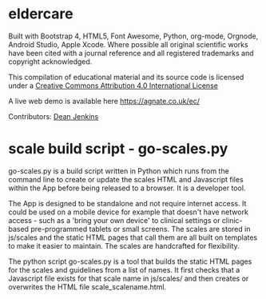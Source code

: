 # eldercare

Built with Bootstrap 4, HTML5, Font Awesome, Python, org-mode, Orgnode, Android Studio, Apple Xcode. Where possible all original scientific works have been cited with a journal reference and all registered trademarks and copyright acknowledged.

This compilation of educational material and its source code is licensed under a <a rel="license" href="http://creativecommons.org/licenses/by/4.0/">Creative Commons Attribution 4.0 International License</a>

A live web demo is available here <a href="https://agnate.co.uk/ec/">https://agnate.co.uk/ec/</a>

Contributors:
<a href="https://agnate.co.uk/dean.jenkins">Dean Jenkins</a>

# scale build script - go-scales.py

go-scales.py is a build script written in Python which runs from the command line to create or update the scales HTML and Javascript files within the App before being released to a browser. It is a developer tool.

The App is designed to be standalone and not require internet access. It could be used on a mobile device for example that doesn't have network access - such as a 'bring your own device' to clinical settings or clinic-based pre-programmed tablets or small screens. The scales are stored in js/scales and the static HTML pages that call them are all built on templates to make it easier to maintain. The scales are handcrafted for flexibility.

The python script go-scales.py is a tool that builds the static HTML pages for the scales and guidelines from a list of names. It first checks that a Javascript file exists for that scale name in js/scales/ and then creates or overwrites the HTML file scale_scalename.html.